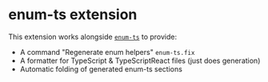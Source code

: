 # enum-ts extension

This extension works alongside [`enum-ts`](https://crates.io/crates/enum-ts) to provide:

 * A command "Regenerate enum helpers" `enum-ts.fix`
 * A formatter for TypeScript & TypeScriptReact files (just does generation)
 * Automatic folding of generated enum-ts sections
